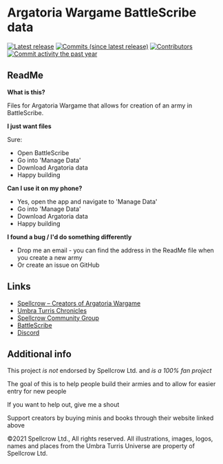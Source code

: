 Argatoria Wargame BattleScribe data
===================================

[![Latest release](https://img.shields.io/github/release/BSData/argatoria.svg?style=flat-square)](https://github.com/BSData/argatoria/releases/latest)
[![Commits (since latest release)](https://img.shields.io/github/commits-since/BSData/argatoria/latest.svg?style=flat-square)](https://github.com/BSData/argatoria/releases)
[![Contributors](https://img.shields.io/github/contributors/codedoneright-eu/argatoria-en.svg?style=flat-square)](https://github.com/codedoneright-eu/argatoria-en/graphs/contributors)
[![Commit activity the past year](https://img.shields.io/github/commit-activity/y/BSData/argatoria.svg?style=flat-square)](https://github.com/BSData/argatoria/pulse/monthly)

## ReadMe ##

__What is this?__

Files for Argatoria Wargame that allows for creation of an army in BattleScribe.


__I just want files__

Sure:
* Open BattleScribe
* Go into 'Manage Data'
* Download Argatoria data
* Happy building


__Can I use it on my phone?__
* Yes, open the app and navigate to 'Manage Data'
* Go into 'Manage Data'
* Download Argatoria data
* Happy building


__I found a bug / I'd do something differently__

* Drop me an email - you can find the address in the ReadMe file when you create a new army
* Or create an issue on GitHub

## Links ##

* [Spellcrow – Creators of Argatoria Wargame][Spellcrow]
* [Umbra Turris Chronicles][Umbra Turris Chronicles]
* [Spellcrow Community Group][Spellcrow Community Group]
* [BattleScribe][BattleScribe]
* [Discord][Discord]

[Spellcrow]: https://www.spellcrow.com/
[Umbra Turris Chronicles]: https://utchronicles.com/
[Spellcrow Community Group]: https://www.facebook.com/groups/155087831991825/
[BattleScribe]: https://battlescribe.net/
[Discord]: https://discord.com/channels/1085186335234600980/

## Additional info ##

This project *is not* endorsed by Spellcrow Ltd. and *is a 100% fan project*

The goal of this is to help people build their armies and to allow for easier entry for new people

If you want to help out, give me a shout

Support creators by buying minis and books through their website linked above

©2021 Spellcrow Ltd., All rights reserved. All illustrations, images, logos, names and places from the Umbra Turris Universe are property of Spellcrow Ltd.
